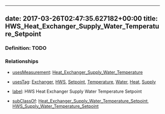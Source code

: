 
---
date: 2017-03-26T02:47:35.627182+00:00
title: HWS_Heat_Exchanger_Supply_Water_Temperature_Setpoint
---
### Definition: TODO

### Relationships

* [usesMeasurement](https://brickschema.org/schema/1.0/BrickFrame#usesMeasurement): [Heat_Exchanger_Supply_Water_Temperature](https://brickschema.org/schema/1.0/Brick#Heat_Exchanger_Supply_Water_Temperature)

* [usesTag](https://brickschema.org/schema/1.0/BrickFrame#usesTag): [Exchanger](https://brickschema.org/schema/1.0/BrickTag#Exchanger), [HWS](https://brickschema.org/schema/1.0/BrickTag#HWS), [Setpoint](https://brickschema.org/schema/1.0/BrickTag#Setpoint), [Temperature](https://brickschema.org/schema/1.0/BrickTag#Temperature), [Water](https://brickschema.org/schema/1.0/BrickTag#Water), [Heat](https://brickschema.org/schema/1.0/BrickTag#Heat), [Supply](https://brickschema.org/schema/1.0/BrickTag#Supply)

* [label](http://www.w3.org/2000/01/rdf-schema#label): HWS Heat Exchanger Supply Water Temperature Setpoint

* [subClassOf](http://www.w3.org/2000/01/rdf-schema#subClassOf): [Heat_Exchanger_Supply_Water_Temperature_Setpoint](https://brickschema.org/schema/1.0/Brick#Heat_Exchanger_Supply_Water_Temperature_Setpoint), [HWS_Supply_Water_Temperature_Setpoint](https://brickschema.org/schema/1.0/Brick#HWS_Supply_Water_Temperature_Setpoint)
